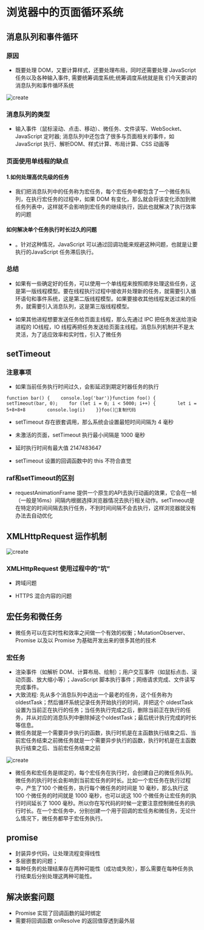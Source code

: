 # 浏览器中的页面循环系统

## 消息队列和事件循环

### 原因

* 既要处理 DOM，又要计算样式，还要处理布局，同时还需要处理 JavaScript 任务以及各种输入事件, 需要统筹调度系统;统筹调度系统就是我
们今天要讲的消息队列和事件循环系统

![create](/Occam-s-Razor.github.io/networkIo.jpg)

### 消息队列的类型

* 输入事件（鼠标滚动、点击、移动）、微任务、文件读写、WebSocket、JavaScript 定时器; 消息队列中还包含了很多与页面相关的事件，如 JavaScript 执行、解析DOM、样式计算、布局计算、CSS 动画等

### 页面使用单线程的缺点


#### 1.如何处理高优先级的任务

* 我们把消息队列中的任务称为宏任务，每个宏任务中都包含了一个微任务队列，在执行宏任务的过程中，如果 DOM 有变化，那么就会将该变化添加到微任务列表中，这样就不会影响到宏任务的继续执行，因此也就解决了执行效率的问题


#### 如何解决单个任务执行时长过久的问题

* 。针对这种情况，JavaScript 可以通过回调功能来规避这种问题，也就是让要执行的JavaScript 任务滞后执行。


### 总结

* 如果有一些确定好的任务，可以使用一个单线程来按照顺序处理这些任务，这是第一版线程模型。要在线程执行过程中接收并处理新的任务，就需要引入循环语句和事件系统，这是第二版线程模型。如果要接收其他线程发送过来的任务，就需要引入消息队列，这是第三版线程模型。

* 如果其他进程想要发送任务给页面主线程，那么先通过 IPC 把任务发送给渲染进程的 IO线程，IO 线程再把任务发送给页面主线程。消息队列机制并不是太灵活，为了适应效率和实时性，引入了微任务

## setTimeout

### 注意事项
* 如果当前任务执行时间过久，会影延迟到期定时器任务的执行


```
function bar() {    console.log('bar')}function foo() {    setTimeout(bar, 0);    for (let i = 0; i < 5000; i++) {        let i = 5+8+8+8        console.log(i)    }}foo()复制代码
```

* setTimeout 存在嵌套调用，那么系统会设置最短时间间隔为 4 毫秒

* 未激活的页面，setTimeout 执行最小间隔是 1000 毫秒

* 延时执行时间有最大值  2147483647

* setTimeout 设置的回调函数中的 this 不符合直觉

### raf和setTimeout的区别


* requestAnimationFrame 提供一个原生的API去执行动画的效果，它会在一帧（一般是16ms）间隔内根据选择浏览器情况去执行相关动作。setTimeout是在特定的时间间隔去执行任务，不到时间间隔不会去执行，这样浏览器就没有办法去自动优化


## XMLHttpRequest 运作机制


![create](/Occam-s-Razor.github.io/xhr.jpg)


### XMLHttpRequest 使用过程中的“坑”

* 跨域问题

* HTTPS 混合内容的问题


## 宏任务和微任务

* 微任务可以在实时性和效率之间做一个有效的权衡；MutationObserver、Promise 以及以 Promise 为基础开发出来的很多其他的技术


### 宏任务

* 渲染事件（如解析 DOM、计算布局、绘制）；用户交互事件（如鼠标点击、滚动页面、放大缩小等）；JavaScript 脚本执行事件；网络请求完成、文件读写完成事件。
* 大致流程: 先从多个消息队列中选出一个最老的任务，这个任务称为 oldestTask；然后循环系统记录任务开始执行的时间，并把这个 oldestTask 设置为当前正在执行的任务；当任务执行完成之后，删除当前正在执行的任务，并从对应的消息队列中删除掉这个oldestTask；最后统计执行完成的时长等信息。
* 微任务就是一个需要异步执行的函数，执行时机是在主函数执行结束之后、当前宏任务结束之前微任务就是一个需要异步执行的函数，执行时机是在主函数执行结束之后、当前宏任务结束之前


![create](/Occam-s-Razor.github.io/microtask.jpg)

* 微任务和宏任务是绑定的，每个宏任务在执行时，会创建自己的微任务队列。微任务的执行时长会影响到当前宏任务的时长。比如一个宏任务在执行过程中，产生了100 个微任务，执行每个微任务的时间是 10 毫秒，那么执行这 100 个微任务的时间就是 1000 毫秒，也可以说这 100 个微任务让宏任务的执行时间延长了 1000 毫秒。所以你在写代码的时候一定要注意控制微任务的执行时长。在一个宏任务中，分别创建一个用于回调的宏任务和微任务，无论什么情况下，微任务都早于宏任务执行。


## promise

* 封装异步代码，让处理流程变得线性
* 多层嵌套的问题；
* 每种任务的处理结果存在两种可能性（成功或失败），那么需要在每种任务执行结束后分别处理这两种可能性。

## 解决嵌套问题

* Promise 实现了回调函数的延时绑定
* 需要将回调函数 onResolve 的返回值穿透到最外层